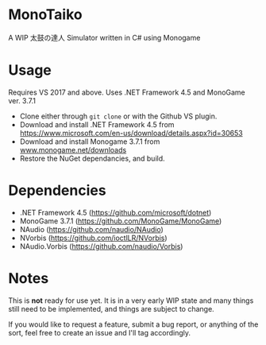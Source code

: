 # MonoTaiko
A WIP 太鼓の達人 Simulator written in C# using Monogame

# Usage
Requires VS 2017 and above. Uses .NET Framework 4.5 and MonoGame ver. 3.7.1

- Clone either through `git clone` or with the Github VS plugin.
- Download and install .NET Framework 4.5 from https://www.microsoft.com/en-us/download/details.aspx?id=30653
- Download and install Monogame 3.7.1 from www.monogame.net/downloads 
- Restore the NuGet dependancies, and build.

# Dependencies
- .NET Framework 4.5 (https://github.com/microsoft/dotnet)
- MonoGame 3.7.1 (https://github.com/MonoGame/MonoGame)
- NAudio (https://github.com/naudio/NAudio)
- NVorbis (https://github.com/ioctlLR/NVorbis)
- NAudio.Vorbis (https://github.com/naudio/Vorbis)

# Notes
This is **not** ready for use yet. It is in a very early WIP state and many things still need to be implemented, and things are subject to change.

If you would like to request a feature, submit a bug report, or anything of the sort, feel free to create an issue and I'll tag accordingly.
